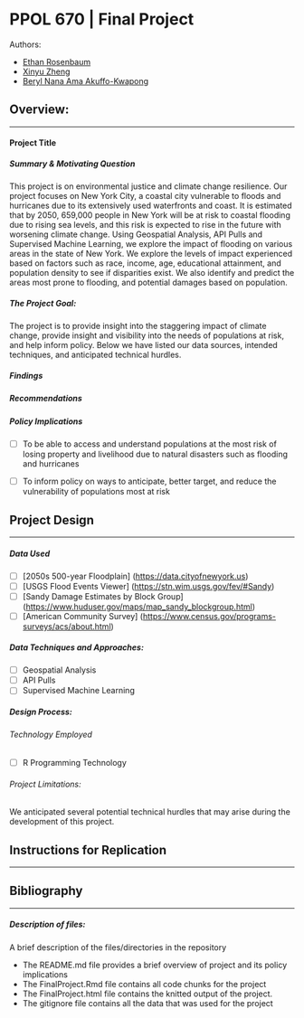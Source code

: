 # PPOL 670 | Final Project
Authors:
* [Ethan Rosenbaum](https://github.com/erosenbaum97)
* [Xinyu Zheng](https://github.com/XZXinyuZheng) 
* [Beryl Nana Ama Akuffo-Kwapong](https://github.com/bnakwaps) 


## Overview:
-----------------------------

#### Project Title 


##### Summary & Motivating Question 
This project is on environmental justice and climate change resilience. Our project focuses on New York City, a coastal city vulnerable to floods and hurricanes due to its extensively used waterfronts and coast. It is estimated that by 2050, 659,000 people in New York will be at risk to coastal flooding due to rising sea levels, and this risk is expected to rise in the future with worsening climate change. Using Geospatial Analysis, API Pulls and Supervised Machine Learning, we explore the impact of flooding on various areas in the state of New York. We explore the levels of impact experienced based on factors such as race, income, age, educational attainment, and population density to see if disparities exist. We also identify and predict the areas most prone to flooding, and potential damages based on population.

##### The Project Goal: 
The project is to provide insight into the staggering impact of climate change, provide insight and visibility into the needs of populations at risk, and help inform policy. Below we have listed our data sources, intended techniques, and anticipated technical hurdles. 


##### Findings  
 
##### Recommendations

##### Policy Implications 
- [ ] To be able to access and understand populations at the most risk of losing property and livelihood due to natural disasters such as flooding and hurricanes 
- [ ]  To inform policy on ways to anticipate, better target, and reduce the vulnerability of populations most at risk  


## Project Design 
-----------------------------

##### Data Used 
- [ ] [2050s 500-year Floodplain] (https://data.cityofnewyork.us)
- [ ] [USGS Flood Events Viewer] (https://stn.wim.usgs.gov/fev/#Sandy)
- [ ] [Sandy Damage Estimates by Block Group] (https://www.huduser.gov/maps/map_sandy_blockgroup.html)
- [ ] [American Community Survey] (https://www.census.gov/programs-surveys/acs/about.html)

##### Data Techniques and Approaches:
- [ ] Geospatial Analysis
- [ ] API Pulls 
- [ ] Supervised Machine Learning 

##### Design Process:

###### Technology Employed
- [ ] R Programming Technology 








###### Project Limitations: 
We anticipated several potential technical hurdles that may arise during the development of this project. 










## Instructions for Replication
-----------------------------




## Bibliography

-------------------------------


##### Description of files:
A  brief description of the files/directories in the repository 
* The README.md file provides a brief overview of project and its policy implications 
* The FinalProject.Rmd file contains all code chunks for the project
* The FinalProject.html file contains the knitted output of the project. 
* The gitignore file contains all the data that was used for the project


